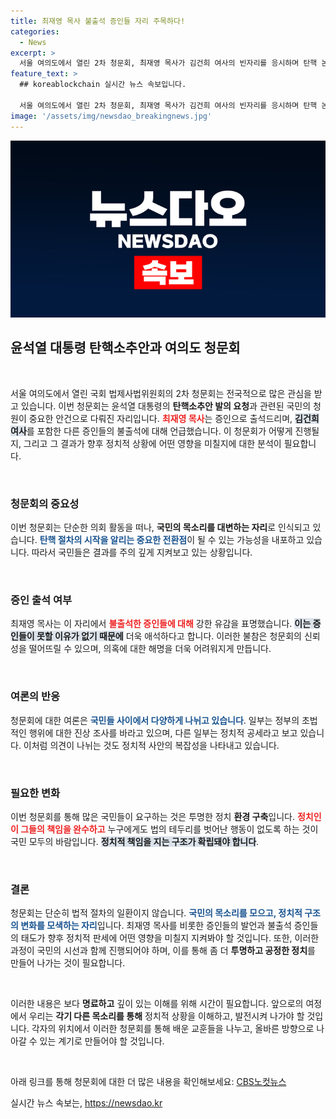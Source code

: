 ```yaml
---
title: 최재영 목사 불출석 증인들 자리 주목하다!
categories:
  - News
excerpt: >
  서울 여의도에서 열린 2차 청문회, 최재영 목사가 김건희 여사의 빈자리를 응시하며 탄핵 논란의 중심에 서다. 사건의 깊이를 파헤치는 이들의 목소리, 지금 바로 확인하세요!
feature_text: >
  ## koreablockchain 실시간 뉴스 속보입니다.

  서울 여의도에서 열린 2차 청문회, 최재영 목사가 김건희 여사의 빈자리를 응시하며 탄핵 논란의 중심에 서다. 사건의 깊이를 파헤치는 이들의 목소리, 지금 바로 확인하세요!
image: '/assets/img/newsdao_breakingnews.jpg'
---
```


<p><img src="/assets/img/newsdao_breakingnews.jpg" alt="koreablockchain 속보" /></p>

<h2>윤석열 대통령 탄핵소추안과 여의도 청문회</h2>

<p data-ke-size="size16">&nbsp;</p>

<p>서울 여의도에서 열린 국회 법제사법위원회의 2차 청문회는 전국적으로 많은 관심을 받고 있습니다. 이번 청문회는 윤석열 대통령의 <strong>탄핵소추안 발의 요청</strong>과 관련된 국민의 청원이 중요한 안건으로 다뤄진 자리입니다. <b><span style="color: #ee2323;">최재영 목사</span></b>는 증인으로 출석드리며, <b><span style="background-color: #21538527;">김건희 여사</span></b>를 포함한 다른 증인들의 불출석에 대해 언급했습니다. 이 청문회가 어떻게 진행될지, 그리고 그 결과가 향후 정치적 상황에 어떤 영향을 미칠지에 대한 분석이 필요합니다.</p>

<p data-ke-size="size16">&nbsp;</p>

<h3>청문회의 중요성</h3>

<p>이번 청문회는 단순한 의회 활동을 떠나, <strong>국민의 목소리를 대변하는 자리</strong>로 인식되고 있습니다. <b><span style="color: #1a5490;">탄핵 절차의 시작을 알리는 중요한 전환점</span></b>이 될 수 있는 가능성을 내포하고 있습니다. 따라서 국민들은 결과를 주의 깊게 지켜보고 있는 상황입니다.</p>

<p data-ke-size="size16">&nbsp;</p>

<h3>증인 출석 여부</h3>

<p>최재영 목사는 이 자리에서 <b><span style="color: #ee2323;">불출석한 증인들에 대해</span></b> 강한 유감을 표명했습니다. <b><span style="background-color: #21538527;">이는 증인들이 못할 이유가 없기 때문에</span></b> 더욱 애석하다고 합니다. 이러한 불참은 청문회의 신뢰성을 떨어뜨릴 수 있으며, 의혹에 대한 해명을 더욱 어려워지게 만듭니다.</p>

<p data-ke-size="size16">&nbsp;</p>

<h3>여론의 반응</h3>

<p>청문회에 대한 여론은 <b><span style="color: #1a5490;">국민들 사이에서 다양하게 나뉘고 있습니다</span></b>. 일부는 정부의 초법적인 행위에 대한 진상 조사를 바라고 있으며, 다른 일부는 정치적 공세라고 보고 있습니다. 이처럼 의견이 나뉘는 것도 정치적 사안의 복잡성을 나타내고 있습니다.</p>

<p data-ke-size="size16">&nbsp;</p>

<h3>필요한 변화</h3>

<p>이번 청문회를 통해 많은 국민들이 요구하는 것은 투명한 정치 <strong>환경 구축</strong>입니다. <b><span style="color: #ee2323;">정치인이 그들의 책임을 완수하고</span></b> 누구에게도 법의 테두리를 벗어난 행동이 없도록 하는 것이 국민 모두의 바람입니다. <b><span style="background-color: #21538527;">정치적 책임을 지는 구조가 확립돼야 합니다</span></b>.</p>

<p data-ke-size="size16">&nbsp;</p>

<h3>결론</h3>

<p>청문회는 단순히 법적 절차의 일환이지 않습니다. <b><span style="color: #1a5490;">국민의 목소리를 모으고, 정치적 구조의 변화를 모색하는 자리</span></b>입니다. 최재영 목사를 비롯한 증인들의 발언과 불출석 증인들의 태도가 향후 정치적 판세에 어떤 영향을 미칠지 지켜봐야 할 것입니다. 또한, 이러한 과정이 국민의 시선과 함께 진행되어야 하며, 이를 통해 좀 더 <strong>투명하고 공정한 정치</strong>를 만들어 나가는 것이 필요합니다.</p>

<p data-ke-size="size16">&nbsp;</p>

<p>이러한 내용은 보다 <strong>명료하고</strong> 깊이 있는 이해를 위해 시간이 필요합니다. 앞으로의 여정에서 우리는 <strong>각기 다른 목소리를 통해</strong> 정치적 상황을 이해하고, 발전시켜 나가야 할 것입니다. 각자의 위치에서 이러한 청문회를 통해 배운 교훈들을 나누고, 올바른 방향으로 나아갈 수 있는 계기로 만들어야 할 것입니다. </p>

<p data-ke-size="size16">&nbsp;</p>

<p>아래 링크를 통해 청문회에 대한 더 많은 내용을 확인해보세요: <a href="https://url.kr/b71afn">CBS노컷뉴스</a></p>
실시간 뉴스 속보는, <a href="https://newsdao.kr" rel="dofollow">https://newsdao.kr</a>


